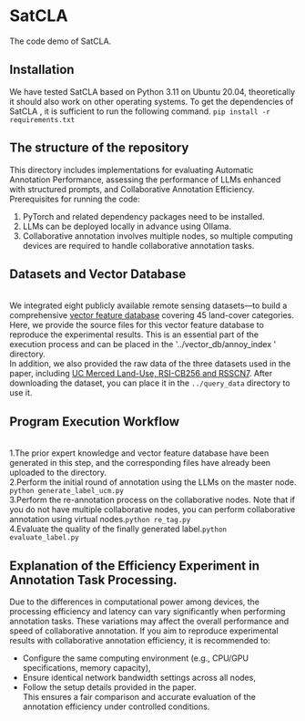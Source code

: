 # SatCLA
The code demo of SatCLA.
## Installation
We have tested SatCLA based on Python 3.11 on Ubuntu 20.04, theoretically it should also work on other operating systems. To get the dependencies of SatCLA , it is sufficient to run the following command. 
`pip install -r requirements.txt`

## The structure of the repository
This directory includes implementations for evaluating Automatic Annotation Performance, assessing the performance of LLMs enhanced with structured prompts, and Collaborative Annotation Efficiency.
Prerequisites for running the code:
1. PyTorch and related dependency packages need to be installed.
2. LLMs can be deployed locally in advance using Ollama.
3. Collaborative annotation involves multiple nodes, so multiple computing devices are required to handle collaborative annotation tasks.

## Datasets and Vector Database
</br>We integrated eight publicly available remote sensing datasets—to build a comprehensive [vector feature database](https://www.hostize.com/zh/v/KuidvWj_tS) covering 45 land-cover categories. Here, we provide the source files for this vector feature database to reproduce the experimental results. This is an essential part of the execution process and can be placed in the '../vector_db/annoy_index ' directory.
</br>In addition, we also provided the raw data of the three datasets used in the paper, including [UC Merced Land-Use, RSI-CB256 and RSSCN7](https://www.hostize.com/zh/v/dCuK7_eqlb). After downloading the dataset, you can place it in the `../query_data` directory to use it.

## Program Execution Workflow
</br>1.The prior expert knowledge and vector feature database have been generated in this step, and the corresponding files have already been uploaded to the directory.
</br>2.Perform the initial round of annotation using the LLMs on the master node. `python generate_label_ucm.py`
</br>3.Perform the re-annotation process on the collaborative nodes. Note that if you do not have multiple collaborative nodes, you can perform collaborative annotation using virtual nodes.`python re_tag.py`
</br>4.Evaluate the quality of the finally generated label.`python evaluate_label.py`

## Explanation of the Efficiency Experiment in Annotation Task Processing.
Due to the differences in computational power among devices, the processing efficiency and latency can vary significantly when performing annotation tasks. These variations may affect the overall performance and speed of collaborative annotation.
If you aim to reproduce experimental results with collaborative annotation efficiency, it is recommended to:
- Configure the same computing environment (e.g., CPU/GPU specifications, memory capacity),
- Ensure identical network bandwidth settings across all nodes,
- Follow the setup details provided in the paper.
</br>This ensures a fair comparison and accurate evaluation of the annotation efficiency under controlled conditions.



